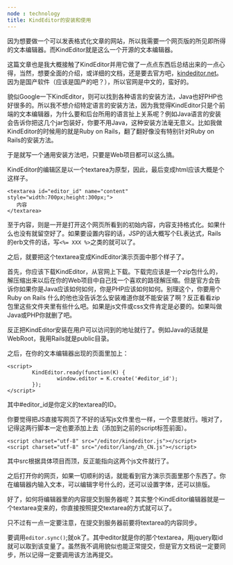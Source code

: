 ```yaml
---
node : technology
title: KindEditor的安装和使用
---
```


因为想要做一个可以发表格式化文章的网站，所以我需要一个网页版的所见即所得的文本编辑器。而KindEditor就是这么一个开源的文本编辑器。

这篇文章也是我大概接触了KindEditor并用它做了一点点东西后总结出来的一点心得，当然，想要全面的介绍，或详细的文档，还是要去官方吧，[kindeditor.net](http://kindeditor.net/)。因为是国产软件（应该是国产的吧？），所以官网是中文的，蛮好的。 

貌似Google一下KindEditor，则可以找到各种语言的安装方法，Java也好PHP也好很多的。所以我不想介绍特定语言的安装方法，因为我觉得KindEditor只是个前端的文本编辑器，为什么要和后台所用的语言扯上关系呢？例如Java语言的安装会告诉你把这几个jar包装好，你要不用Java，这种安装方法毫无意义。比如我做KindEditor的时候用的就是Ruby on Rails，翻了翻好像没有特别针对Ruby on Rails的安装方法。

于是就写一个通用安装方法吧，只要是Web项目都可以这么搞。

KindEditor的编辑区是以一个textarea为原型，因此，最后变成html应该大概是个这样子。 

```
<textarea id="editor_id" name="content" style="width:700px;height:300px;">
   内容
</textarea>
```


至于内容，则是一开是打开这个网页所看到的初始内容，内容支持格式化。如果什么也没有就留空好了。如果要设置内容的话，JSP的话大概写个EL表达式，Rails的erb文件的话，写`<%= XXX %>`之类的就可以了。

之后，就要把这个textarea变成KindEditor演示页面中那个样子了。

首先，你应该下载KindEditor，从官网上下载。下载完应该是一个zip包什么的，解压缩出来以后在你的Web项目中自己找一个喜欢的路径解压缩。但是官方会告诉你如果你是Java应该如何如何，你是PHP应该如何如何。别理这个，你要用个Ruby on Rails 什么的他也没告诉怎么安装难道你就不能安装了啊？反正看看zip包里这些文件夹里有些什么吧。如果是js文件或css文件肯定是必要的。如果叫做Java或PHP你就删了吧。

反正把KindEditor安装在用户可以访问到的地址就行了。例如Java的话就是WebRoot，我用Rails就是public目录。 

之后，在你的文本编辑器出现的页面里加上：

```
<script>
        KindEditor.ready(function(K) {
                window.editor = K.create('#editor_id');
        });
</script>
```

其中#editor_id是你定义的textarea的ID。

你要觉得把JS直接写网页了不好的话写js文件里也一样，一个意思就行。哦对了，记得这两行脚本一定也要添加上去（添加到之前的script标签前面）。

```
<script charset="utf-8" src="/editor/kindeditor.js"></script>
<script charset="utf-8" src="/editor/lang/zh_CN.js"></script>
```

其中src根据具体项目而顶，反正能指向这两个js文件就行了。

之后打开你的网页，如果一切顺利的话，就能看到官方演示页面里那个东西了。你在编辑器内输入文本，可以编辑字号什么的，还可以设置字体，还可以排版。

好了，如何将编辑器里的内容提交到服务器呢？其实整个KindEditor编辑器就是一个textarea变来的，你直接按照提交textarea的方式就可以了。

只不过有一点一定要注意，在提交到服务器前要将textarea的内容同步。

要调用`editor.sync()`;就ok了。其中editor就是你的那个textarea，用jquery取id就可以取到该变量了。虽然我不调用貌似也能正常提交，但是官方文档说一定要同步，所以记得一定要调用该方法再提交。